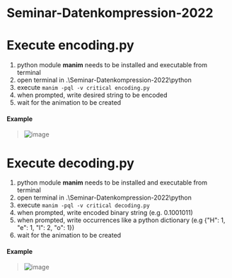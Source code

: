 # Seminar-Datenkompression-2022

# Execute encoding.py
1. python module **manim** needs to be installed and executable from terminal
2. open terminal in .\Seminar-Datenkompression-2022\python
3. execute ```` manim -pql -v critical encoding.py ````
4. when prompted, write desired string to be encoded
5. wait for the animation to be created

#### Example
> ![image](https://user-images.githubusercontent.com/77013139/211203530-de8893f1-848b-4c59-bcee-6e7512a2649c.png)
  
# Execute decoding.py
1. python module **manim** needs to be installed and executable from terminal
2. open terminal in .\Seminar-Datenkompression-2022\python
3. execute ```` manim -pql -v critical decoding.py ````
4. when prompted, write encoded binary string (e.g. 0.1001011)
5. when prompted, write occurrences like a python dictionary (e.g {"H": 1, "e": 1, "l": 2, "o": 1})
6. wait for the animation to be created

#### Example
> ![image](https://user-images.githubusercontent.com/77013139/211211255-7c6e6a9a-86fd-4552-8eb1-e3f8537bdcbd.png)
